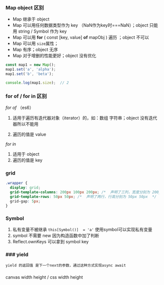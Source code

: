 ### Map object 区别

* Map 继承于 object
* Map 可以用任何数据类型作为 key （NaN作为key时===NaN）；object 只能用 string / Symbol 作为 key 
* Map 可以用  **for** ( const [key, value] **of** mapObj ) 遍历 ；object 不可以
* Map 可以用 `size`属性；
* Map 有序；object 无序
* Map 对于增删的性能更好；object 没有优化

```js
const map1 = new Map();
map1.set('a', 'alpha');
map1.set('b', 'beta');

console.log(map1.size);  // 2
```

### 

### for of / for in 区别

<i>for of </i>（es6）

1. 适用于遍历有迭代器对象（iterator）的，如：数组 字符串；object 没有迭代器所以不能用

2. 遍历的值是 value

<i>for in </i>

1. 适用于 object
2. 遍历的值是 key



### grid

```css
.wrapper {
  display: grid;
  grid-template-columns: 200px 100px 200px; /*  声明了三列，宽度分别为 200px 100px 200px */
  grid-template-rows: 50px 50px; /*  声明了两行，行高分别为 50px 50px  */
  grid-gap: 5px;
}

```

### Symbol

1. 私有变量不被继承 `this[Symbol()]  = 'a'` 使用symbol可以实现私有变量
2. symbol 不需要 new 因为构造函数中加了判断 
3. Reflect.ownKeys 可以拿到 symbol key



### ### yield

`yield 的返回值 是下一个next的参数，通过这种方式实现async await`

### 

canvas width height / css width height







